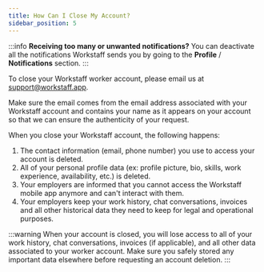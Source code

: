 ```yaml
---
title: How Can I Close My Account?
sidebar_position: 5
---
```


:::info
**Receiving too many or unwanted notifications?** You can deactivate all the notifications Workstaff sends you by going to the **Profile** / **Notifications** section.
:::

To close your Workstaff worker account, please email us at <a href="mailto:support@workstaff.app">support@workstaff.app</a>. 

Make sure the email comes from the email address associated with your Workstaff account and contains your name as it appears on your account so that we can ensure the authenticity of your request.

When you close your Workstaff account, the following happens:

1. The contact information (email, phone number) you use to access your account is deleted.
2. All of your personal profile data (ex: profile picture, bio, skills, work experience, availability, etc.) is deleted.
3. Your employers are informed that you cannot access the Workstaff mobile app anymore and can't interact with them.
4. Your employers keep your work history, chat conversations, invoices and all other historical data they need to keep for legal and operational purposes.

:::warning
When your account is closed, you will lose access to all of your work history, chat conversations, invoices (if applicable), and all other data associated to your worker account.
Make sure you safely stored any important data elsewhere before requesting an account deletion.
:::
